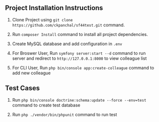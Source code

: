 ## Project Installation Instructions

1. Clone Project using `git clone https://github.com/ckpanchal/sf44test.git` command.

2. Run `composer Install` command to install all project dependencies.

3. Create MySQL database and add configuration in `.env`

4. For Broswer User, Run `symfony server:start --d` command to run server and redirect to `http://127.0.0.1:8000` to view colleague list

5. For CLI User, Run `php bin/console app:create-colleague` command to add new colleague

## Test Cases

1. Run `php bin/console doctrine:schema:update --force --env=test` command to create test database

2. Run `php ./vendor/bin/phpunit` command to run test
